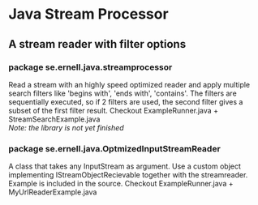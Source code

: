 # Java Stream Processor
## A stream reader with filter options

### package se.ernell.java.streamprocessor
Read a stream with an highly speed optimized reader and apply 
multiple search filters like 'begins with', 'ends with', 'contains'.
The filters are sequentially executed, so if 2 filters are used, the 
second filter gives a subset of the first filter result.
Checkout ExampleRunner.java + StreamSearchExample.java<br>
<i>Note: the library is not yet finished</i>

### package se.ernell.java.OptmizedInputStreamReader
A class that takes any InputStream as argument.
Use a custom object implementing IStreamObjectRecievable together with 
the streamreader. Example is included in the source.
Checkout ExampleRunner.java + MyUrlReaderExample.java
